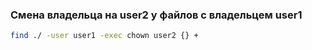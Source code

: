 ### Смена владельца на user2 у файлов с владельцем user1
```bash
find ./ -user user1 -exec chown user2 {} +
```
